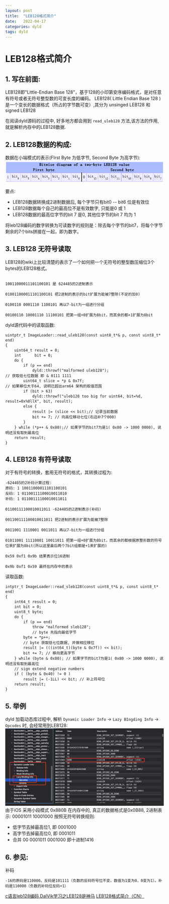 ```yaml
---
layout: post
title:  "LEB128格式简介"
date:   2022-04-17 
categories: dyld
tags: dyld
---
```




# LEB128格式简介

## 1. 写在前面:
LEB128即"Little-Endian Base 128"，基于128的小印第安序编码格式，是对任意有符号或者无符号整型数的可变长度的编码。
 LEB128( Little Endian Base 128 )  是一个变长的数据格式（所占的字节数可变）,其分为 unsinged LEB128 和 signed LEB128 

在阅读dyld源码的过程中, 好多地方都会用到 `read_uleb128` 方法,该方法的作用, 就是解析内存中的LEB128数据.

## 2. LEB128数据的构成:
数据在小端模式的表示(FIrst Byte 为低字节, Second Byte 为高字节):
![LEB128](/images/2022/dyld/LEB128/leb128.png)

要点:
- LEB128数据转换成2进制数据后, 每个字节只有bit0 -- bit6 位是有效位
- LEB128数据每个自己的最高位不是有效数字, 只能是0 或 1
- LEB128数据的最高位字节的bit 7 是0, 其他位字节的bit 7 均为 1

将leb128编码的数字转换为可读数字的规则是：除去每个字节的bit7，将每个字节剩余的7个bits拼接在一起，即为数字。

## 3. LEB128 无符号读取
LEB128的wiki上比较清楚的表示了一个如何把一个无符号的整型数压缩位3个bytes的LEB128格式。
```

10011000011101100101 是 624485的2进制表示

010011000011101100101 把2进制的表示的bit扩展为能被7整除(不足的加0)

0100110 0001110 1100101 再以7-bit为一组进行分组

00100110 10001110 11100101 把第一组+0扩展为8bit，而其余的都+1扩展为8bit
```
dyld源代码中的读取函数:
```
uintptr_t ImageLoader::read_uleb128(const uint8_t*& p, const uint8_t* end)
{
	uint64_t result = 0;
	int		 bit = 0;
	do {
		if (p == end)
			dyld::throwf("malformed uleb128");
// 获取低七位数据 即 & 0111 1111
		uint64_t slice = *p & 0x7f;
// 如果移位大于64, 说明已超出arm64 架构的取值范围
		if (bit > 63)
			dyld::throwf("uleb128 too big for uint64, bit=%d, result=0x%0llX", bit, result);
		else {
			result |= (slice << bit);// 记录当前数据
			bit += 7; // 向高位移动七位(右边补7个000)
		}
	} while (*p++ & 0x80);// 如果字节的bit7为是1( 0x80 -> 1000 0000), 说明还没有取到最高位
	return result;
}
```
## 4. LEB128 有符号读取
对于有符号的转换，套用无符号的格式，其转换过程为:
```
-624485的2补码计算过程:
原码: 1 10011000011101100101 
反码: 1 01100111100010011010 
补码: 1 01100111100010011011  

01100111100010011011 -624485的2进制表示(补码)

001100111100010011011 把2进制的表示扩展为能被7整除

0011001 1110001 0011011 再以7-bit为一组进行分组

01011001 11110001 10011011 把第一组+0扩展为8bit，而其余的都根据原整形数的符号位来扩展为8bit(所以这里最后两个7bit组都是+1来扩展的)

0x59 0xf1 0x9b 结果表示位16进制

0x9b 0xf1 0x59 最终在内存中的表示
```

读取函数:
```
intptr_t ImageLoader::read_sleb128(const uint8_t*& p, const uint8_t* end)
{
	int64_t result = 0;
	int bit = 0;
	uint8_t byte;
	do {
		if (p == end)
			throw "malformed sleb128";
			// byte 先指向最低字节
		byte = *p++;
		// byte 获取低七位数据, 并做相应移位
		result |= (((int64_t)(byte & 0x7f)) << bit);
		bit += 7; // 移向更高字节
	} while (byte & 0x80); // 如果字节的bit7为是1( 0x80 -> 1000 0000), 说明还没有取到最高位
	// sign extend negative numbers
	if ( (byte & 0x40) != 0 ) 
		result |= (-1LL) << bit; // 补上符号位
	return result;
}
```
## 5. 举例
dyld 加载动态库过程中, 解析 `Dynamic Loader Info` -> `Lazy BIngding Info` -> `Opcodes` 时, 会经常用到LEB128:
![LEB128](/images/2022/dyld/LEB128/example.jpg)
由于iOS 采用小段模式 0x880B 在内存中的, 真正的数据格式是0x0B88, 2进制表示:
00001011 10001000
按照无符号转换规则:
 - 低字节去掉最高位1, 即 0001000
 - 高字节去掉最高位0, 即 0001011
 - 合并 00 0001011 0001000 即十进制1416

## 6. 参见:
补码
```
-16的原码是110000。反码是101111（负数的反码符号位不变，数值为1变为0，0变为1）。补码是110000（负数的补码位反码+1）
```
[c语言leb128编码,DalVik学习之LEB128是神马](https://blog.csdn.net/weixin_32098487/article/details/117174226)
[LEB128格式简介（CN）](https://blog.csdn.net/new_abc/article/details/36412081)